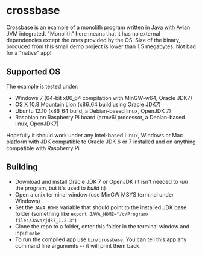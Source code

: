 crossbase
=========

Crossbase is an example of a monolith program written in Java with Avian JVM integrated.
"Monolith" here means that it has no external dependencies except the ones provided by the OS.
Size of the binary, produced from this small demo project is lower than 1.5 megabytes. Not bad for a "native" app!

## Supported OS

The example is tested under:
* Windows 7 (64-bit x86_64 compilation with MinGW-w64, Oracle JDK7)
* OS X 10.8 Mountain Lion (x86_64 build using Oracle JDK7)
* Ubuntu 12.10 (x86_64 build, a Debian-based linux, OpenJDK 7)
* Raspbian on Raspberry Pi board (armv6l processor, a Debian-based linux, OpenJDK7)

Hopefully it should work under any Intel-based Linux, Windows or Mac platform with JDK compatible to Oracle JDK 6 or 7 installed 
and on anything compatible with Raspberry Pi.

## Building

* Download and install Oracle JDK 7 or OpenJDK (it isn't needed to _run_ the program, but it's used to _build_ it)
* Open a unix terminal window (use MinGW MSYS terminal under Windows)  
* Set the `JAVA_HOME` variable that should point to the installed JDK base folder (something like `export JAVA_HOME="/c/Program\ files/Java/jdk7_1.2.3"`)
* Clone the repo to a folder, enter this folder in the terminal window and input `make`
* To run the compiled app use `bin/crossbase`. You can tell this app any command line arguments -- it will print them back.
